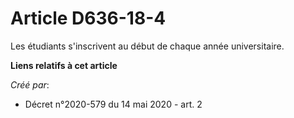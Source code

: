 # Article D636-18-4

Les étudiants s'inscrivent au début de chaque année universitaire.

**Liens relatifs à cet article**

_Créé par_:

  - Décret n°2020-579 du 14 mai 2020 - art. 2

